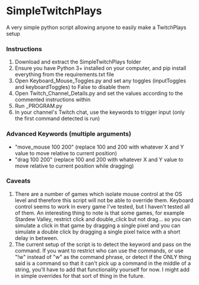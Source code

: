 # SimpleTwitchPlays
A very simple python script allowing anyone to easily make a TwitchPlays setup

### Instructions
1) Download and extract the SimpleTwitchPlays folder
2) Ensure you have Python 3+ installed on your computer, and pip install everything from the requirements.txt file
3) Open Keyboard_Mouse_Toggles.py and set any toggles (inputToggles and keyboardToggles) to False to disable them
4) Open Twitch_Channel_Details.py and set the values according to the commented instructions within
5) Run _PROGRAM.py
6) In your channel's Twitch chat, use the keywords to trigger input (only the first command detected is run)

### Advanced Keywords (multiple arguments)
- "move_mouse 100 200" (replace 100 and 200 with whatever X and Y value to move relative to current position)
- "drag 100 200" (replace 100 and 200 with whatever X and Y value to move relative to current position while dragging)

### Caveats
1) There are a number of games which isolate mouse control at the OS level and therefore this script will not be able to override them. Keyboard control seems to work in every game I've tested, but I haven't tested all of them. An interesting thing to note is that some games, for example Stardew Valley, restrict click and double_click but not drag... so you can simulate a click in that game by dragging a single pixel and you can simulate a double click by dragging a single pixel twice with a short delay in between.
2) The current setup of the script is to detect the keyword and pass on the command. If you want to restrict who can use the commands, or use "!w" instead of "w" as the command phrase, or detect if the ONLY thing said is a command so that it can't pick up a command in the middle of a string, you'll have to add that functionality yourself for now. I might add in simple overrides for that sort of thing in the future.